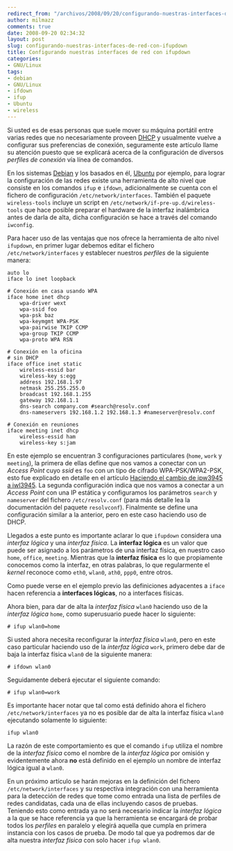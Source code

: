 ```yaml
---
redirect_from: "/archivos/2008/09/20/configurando-nuestras-interfaces-de-red-con-ifupdown/"
author: milmazz
comments: true
date: 2008-09-20 02:34:32
layout: post
slug: configurando-nuestras-interfaces-de-red-con-ifupdown
title: Configurando nuestras interfaces de red con ifupdown
categories:
- GNU/Linux
tags:
- debian
- GNU/Linux
- ifdown
- ifup
- Ubuntu
- wireless
---
```


Si usted es de esas personas que suele mover su máquina portátil entre varias redes que no necesariamente proveen [DHCP](http://es.wikipedia.org/wiki/DHCP) y usualmente vuelve a configurar sus preferencias de conexión, seguramente este artículo llame su atención puesto que se explicará acerca de la configuración de diversos _perfiles de conexión_ vía línea de comandos.

En los sistemas [Debian](http://www.debian.org) y los basados en él, [Ubuntu](http://www.ubuntu.com) por ejemplo, para lograr la configuración de las redes existe una herramienta de alto nivel que consiste en los comandos `ifup` e `ifdown`, adicionalmente se cuenta con el fichero de configuración `/etc/network/interfaces`. También el paquete `wireless-tools` incluye un script en `/etc/network/if-pre-up.d/wireless-tools` que hace posible preparar el hardware de la interfaz inalámbrica antes de darla de alta, dicha configuración se hace a través del comando `iwconfig`.

Para hacer uso de las ventajas que nos ofrece la herramienta de alto nivel `ifupdown`, en primer lugar debemos editar el fichero `/etc/network/interfaces` y establecer nuestros _perfiles_ de la siguiente manera:

    auto lo
    iface lo inet loopback

    # Conexión en casa usando WPA
    iface home inet dhcp
        wpa-driver wext
        wpa-ssid foo
        wpa-psk baz
        wpa-keymgmt WPA-PSK
        wpa-pairwise TKIP CCMP
        wpa-group TKIP CCMP
        wpa-proto WPA RSN

    # Conexión en la oficina
    # sin DHCP
    iface office inet static
        wireless-essid bar
        wireless-key s:egg
        address 192.168.1.97
        netmask 255.255.255.0
        broadcast 192.168.1.255
        gateway 192.168.1.1
        dns-search company.com #search@resolv.conf
        dns-nameservers 192.168.1.2 192.168.1.3 #nameserver@resolv.conf

    # Conexión en reuniones
    iface meeting inet dhcp
    	wireless-essid ham
    	wireless-key s:jam

En este ejemplo se encuentran 3 configuraciones particulares (`home`, `work` y `meeting`), la primera de ellas define que nos vamos a conectar con un _Access Point_ cuyo _ssid_ es `foo` con un tipo de cifrado WPA-PSK/WPA2-PSK, esto fue explicado en detalle en el artículo [Haciendo el cambio de ipw3945 a iwl3945](/article/2008/02/05/haciendo-el-cambio-de-ipw3945-a-iwl3945). La segunda configuración indica que nos vamos a conectar a un _Access Point_ con una IP estática y configuramos los parámetros `search` y `nameserver` del fichero `/etc/resolv.conf` (para más detalle lea la documentación del paquete `resolvconf`). Finalmente se define una configuración similar a la anterior, pero en este caso haciendo uso de DHCP.

Llegados a este punto es importante aclarar lo que `ifupdown` considera una _interfaz lógica_ y una _interfaz física_. La **interfaz lógica** es un valor que puede ser asignado a los parámetros de una interfaz física, en nuestro caso `home`, `office`, `meeting`. Mientras que la **interfaz física** es lo que propiamente conocemos como la interfaz, en otras palabras, lo que regularmente el _kernel_ reconoce como `eth0`, `wlan0`, `ath0`, `ppp0`, entre otros.

Como puede verse en el ejemplo previo las definiciones adyacentes a `iface` hacen referencia a **interfaces lógicas**, no a interfaces físicas.

Ahora bien, para dar de alta la _interfaz física_ `wlan0` haciendo uso de la _interfaz lógica_ `home`, como superusuario puede hacer lo siguiente:

    # ifup wlan0=home

Si usted ahora necesita reconfigurar la _interfaz física_ `wlan0`, pero en este caso particular haciendo uso de la _interfaz lógica_ `work`, primero debe dar de baja la interfaz física `wlan0` de la siguiente manera:

    # ifdown wlan0

Seguidamente deberá ejecutar el siguiente comando:

    # ifup wlan0=work

Es importante hacer notar que tal como está definido ahora el fichero `/etc/network/interfaces` ya no es posible dar de alta la interfaz física `wlan0` ejecutando solamente lo siguiente:

    ifup wlan0

La razón de este comportamiento es que el comando `ifup` utiliza el nombre de la _interfaz física_ como el nombre de la _interfaz lógica_ por omisión y evidentemente ahora **no** está definido en el ejemplo un nombre de interfaz lógica igual a `wlan0`.

En un próximo artículo se harán mejoras en la definición del fichero `/etc/network/interfaces` y su respectiva integración con una herramienta para la detección de redes que tome como entrada una lista de perfiles de redes candidatas, cada una de ellas incluyendo casos de pruebas. Teniendo esto como entrada ya no será necesario indicar la _interfaz lógica_ a la que se hace referencia ya que la herramienta se encargará de probar todos los _perfiles_ en paralelo y elegirá aquella que cumpla en primera instancia con los casos de prueba. De modo tal que ya podremos dar de alta nuestra _interfaz física_ con solo hacer `ifup wlan0`.
